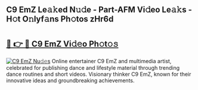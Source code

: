 ## C9 EmZ Le𝚊𝚔ed N𝚞𝚍e - Part-AFM Vi𝚍eo Le𝚊𝚔s - H𝚘t O𝚗lyf𝚊ns Ph𝚘tos zHr6d

# <h2><a href="http://hf8fy2r.feru.top/?c=C9+EmZ">🔗 👉 🔴 C9 EmZ Vi𝚍𝚎o Ph𝚘t𝚘𝚜</a></h2>

[![C9 EmZ Nu𝚍𝚎s](https://i.imgur.com/0TWrTi3.gif)](http://hf8fy2r.feru.top/?c=C9+EmZ)
Online entertainer C9 EmZ and multimedia artist, celebrated for publishing dance and lifestyle material through trending dance routines and short videos. Visionary thinker C9 EmZ, known for their innovative ideas and groundbreaking achievements. 
